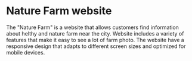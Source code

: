 <h1>Nature Farm website</h1>

The "Nature Farm" is a website that allows customers find information about helthy and nature farm near the city. Website includes a variety of features that make it easy to see a lot of farm photo. The website have a responsive design that adapts to different screen sizes and optimized for mobile devices.